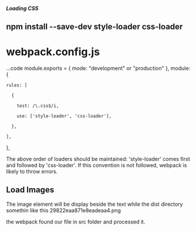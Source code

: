 ##### Loading CSS
## npm install --save-dev style-loader css-loader

# webpack.config.js
...code
module.exports = {
    mode: "development" or "production"
},
  module: {

    rules: [

      {

        test: /\.css$/i,

        use: ['style-loader', 'css-loader'],

      },

    ],

  },
 


The above order of loaders should be maintained: 'style-loader' comes first and followed by 'css-loader'. If this convention is not followed, webpack is likely to throw errors.


## Load Images
The image element will be display beside the text while the dist directory somethin like this 29822eaa871e8eadeaa4.png

the webpack found our file in src folder and processed it.


